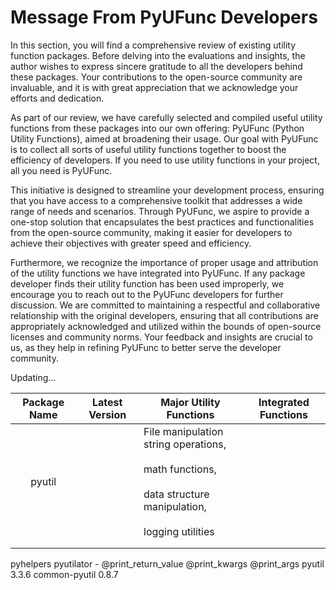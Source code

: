 <!--
 *  Created Date: Friday, February 16th 2024
 *  Contact Info: luoxiangyong01@gmail.com
 *  Author/Copyright: Mr. Xiangyong Luo
-->

# Message From PyUFunc Developers

In this section, you will find a comprehensive review of existing utility function packages. Before delving into the evaluations and insights, the author wishes to express sincere gratitude to all the developers behind these packages. Your contributions to the open-source community are invaluable, and it is with great appreciation that we acknowledge your efforts and dedication.

As part of our review, we have carefully selected and compiled useful utility functions from these packages into our own offering: PyUFunc (Python Utility Functions), aimed at broadening their usage. Our goal with PyUFunc is to collect all sorts of useful utility functions together to boost the efficiency of developers.  If you need to use utility functions in your project, all you need is PyUFunc.

This initiative is designed to streamline your development process, ensuring that you have access to a comprehensive toolkit that addresses a wide range of needs and scenarios. Through PyUFunc, we aspire to provide a one-stop solution that encapsulates the best practices and functionalities from the open-source community, making it easier for developers to achieve their objectives with greater speed and efficiency.

Furthermore, we recognize the importance of proper usage and attribution of the utility functions we have integrated into PyUFunc. If any package developer finds their utility function has been used improperly, we encourage you to reach out to the PyUFunc developers for further discussion. We are committed to maintaining a respectful and collaborative relationship with the original developers, ensuring that all contributions are appropriately acknowledged and utilized within the bounds of open-source licenses and community norms. Your feedback and insights are crucial to us, as they help in refining PyUFunc to better serve the developer community.

Updating...

| Package Name | Latest Version | Major Utility Functions                                                                                                                            | Integrated Functions |
| :----------: | -------------- | -------------------------------------------------------------------------------------------------------------------------------------------------- | -------------------- |
|    pyutil    |                | File manipulation<br />string operations, <br /><br />math functions, <br /><br />data structure manipulation, <br /><br />logging utilities<br /> |                      |
|              |                |                                                                                                                                                    |                      |
|              |                |                                                                                                                                                    |                      |

pyhelpers
pyutilator -  @print_return_value @print_kwargs @print_args
pyutil 3.3.6
common-pyutil 0.8.7